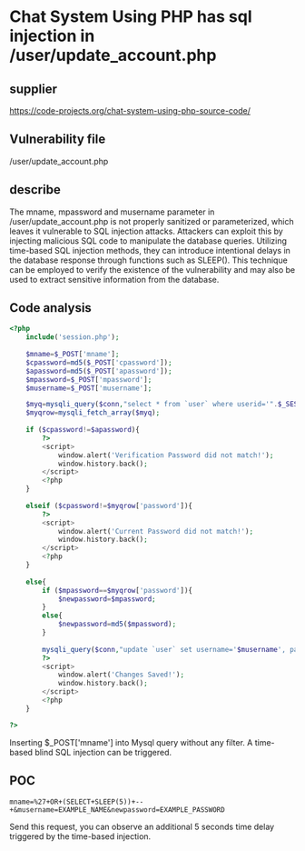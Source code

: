 # Chat System Using PHP has sql injection in /user/update_account.php



## supplier



https://code-projects.org/chat-system-using-php-source-code/



## Vulnerability file



/user/update_account.php



## describe


The mname, mpassword and musername parameter in /user/update_account.php is not properly sanitized or parameterized, which leaves it vulnerable to SQL injection attacks. Attackers can exploit this by injecting malicious SQL code to manipulate the database queries. Utilizing time-based SQL injection methods, they can introduce intentional delays in the database response through functions such as SLEEP(). This technique can be employed to verify the existence of the vulnerability and may also be used to extract sensitive information from the database.



## **Code analysis**



```php
<?php
	include('session.php');
	
	$mname=$_POST['mname'];
	$cpassword=md5($_POST['cpassword']);
	$apassword=md5($_POST['apassword']);
	$mpassword=$_POST['mpassword'];
	$musername=$_POST['musername'];

	$myq=mysqli_query($conn,"select * from `user` where userid='".$_SESSION['id']."'");
	$myqrow=mysqli_fetch_array($myq);
	
	if ($cpassword!=$apassword){
		?>
		<script>
			window.alert('Verification Password did not match!');
			window.history.back();
		</script>
		<?php
	}
	
	elseif ($cpassword!=$myqrow['password']){
		?>
		<script>
			window.alert('Current Password did not match!');
			window.history.back();
		</script>
		<?php
	}
	
	else{
		if ($mpassword==$myqrow['password']){
			$newpassword=$mpassword;
		}
		else{
			$newpassword=md5($mpassword);
		}
		
		mysqli_query($conn,"update `user` set username='$musername', password='$newpassword', uname='$mname' where userid='".$_SESSION['id']."'");
		?>
		<script>
			window.alert('Changes Saved!');
			window.history.back();
		</script>
		<?php
	}

?>
```

Inserting $_POST['mname'] into Mysql query without any filter. A time-based blind SQL injection can be triggered.





## POC

```
mname=%27+OR+(SELECT+SLEEP(5))+--+&musername=EXAMPLE_NAME&newpassword=EXAMPLE_PASSWORD
```

Send this request, you can observe an additional 5 seconds time delay triggered by the time-based injection.
